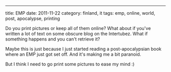 ---
title: EMP
date: 2011-11-22
category: finland, it
tags: emp, online, world, post, apocalypse, printing

Do you print pictures or keep all of them online? What about if you've written a lot of text on some obscure blog on the Intertubez. What if something happens and you can't retrieve it?

Maybe this is just because I just started reading a post-apocalypsian book where an EMP just got set off. And it's making me a bit paranoid.

But I think I need to go print some pictures to ease my mind :)
